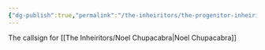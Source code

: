 ```yaml
---
{"dg-publish":true,"permalink":"/the-inheiritors/the-progenitor-inheiritor/"}
---
```


The callsign for [[The Inheiritors/Noel Chupacabra\|Noel Chupacabra]]